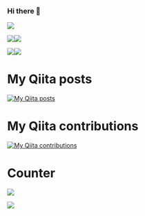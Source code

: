 ### Hi there 👋
![](https://github-profile-summary-cards.vercel.app/api/cards/profile-details?username=kinoshitaken123&theme=vue)

![](https://github-profile-summary-cards.vercel.app/api/cards/repos-per-language?username=kinoshitaken123&theme=vue)![](https://github-profile-summary-cards.vercel.app/api/cards/most-commit-language?username=kinoshitaken123&theme=vue)

![](https://github-profile-summary-cards.vercel.app/api/cards/stats?username=kinoshitaken123&theme=vue)![](https://github-profile-summary-cards.vercel.app/api/cards/productive-time?username=kinoshitaken123&theme=vue)

# My Qiita posts
[![My Qiita posts](https://qiita-badge.apiapi.app/s/kinoshitaken123/posts.svg)](http://qiita.com/kinoshitaken123)
# My Qiita contributions
[![My Qiita contributions](https://qiita-badge.apiapi.app/s/kinoshitaken123/contributions.svg)](http://qiita.com/kinoshitaken123)
# Counter
![](https://komarev.com/ghpvc/?username=kinoshitaken123)

![](https://github-profile-summary-cards.vercel.app/api/cards/profile-details?kinoshitaken123=vn7n24fzkq&theme=vue)

<!--
**kinoshitaken123/kinoshitaken123** is a ✨ _special_ ✨ repository because its `README.md` (this file) appears on your GitHub profile.

Here are some ideas to get you started:

- 🔭 I’m currently working on ...
- 🌱 I’m currently learning ...
- 👯 I’m looking to collaborate on ...
- 🤔 I’m looking for help with ...
- 💬 Ask me about ...
- 📫 How to reach me: ...
- 😄 Pronouns: ...
- ⚡ Fun fact: ...
-->
